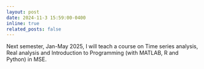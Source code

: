 ```yaml
---
layout: post
date: 2024-11-3 15:59:00-0400
inline: true
related_posts: false
---
```

Next semester, Jan-May 2025, I will teach a course on Time series analysis, Real analysis and Introduction to Programming (with MATLAB, R and Python) in MSE.